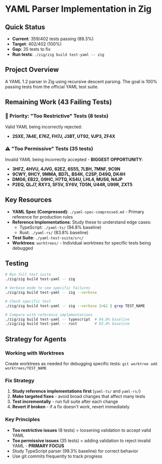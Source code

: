 # YAML Parser Implementation in Zig

## Quick Status
- **Current**: 359/402 tests passing (89.3%)
- **Target**: 402/402 (100%)
- **Gap**: 35 tests to fix
- **Run tests**: `./zig/zig build test-yaml -- zig`

## Project Overview

A YAML 1.2 parser in Zig using recursive descent parsing. The goal is 100% passing tests from the official YAML test suite.

## Remaining Work (43 Failing Tests)

### 🎯 Priority: "Too Restrictive" Tests (8 tests)
Valid YAML being incorrectly rejected:
- **2SXE, 7A4E, E76Z, FH7J, J3BT, UT92, VJP3, ZF4X**

### ⚠️ "Too Permissive" Tests (35 tests)
Invalid YAML being incorrectly accepted - **BIGGEST OPPORTUNITY**:
- **3HFZ, 4HVU, 4JVG, 62EZ, 6S55, 7LBH, 7MNF, 9C9N**
- **9CWY, 9HCY, 9MMA, BD7L, BS4K, C2SP, D49Q, DK4H**
- **DMG6, EB22, G9HC, H7TQ, KS4U, LHL4, MUS6, N4JP**
- **P2EQ, QLJ7, RXY3, SF5V, SY6V, TD5N, U44R, U99R, ZXT5**

## Key Resources

- **YAML Spec (Compressed)**: `./yaml-spec-compressed.md` - Primary reference for production rules
- **Reference Implementations**: Study these to understand edge cases:
  - TypeScript: `./yaml-ts/` (94.8% baseline)
  - Rust: `./yaml-rs/` (83.8% baseline)
- **Test Suite**: `./yaml-test-suite/src/`
- **Worktrees**: `worktrees/` - Individual worktrees for specific tests being debugged

## Testing

```bash
# Run full test suite
./zig/zig build test-yaml -- zig

# Verbose mode to see specific failures
./zig/zig build test-yaml -- zig --verbose

# Check specific test
./zig/zig build test-yaml -- zig --verbose 2>&1 | grep TEST_NAME

# Compare with reference implementations
./zig/zig build test-yaml -- typescript  # 94.8% baseline
./zig/zig build test-yaml -- rust        # 83.8% baseline
```

## Strategy for Agents

### Working with Worktrees
Create worktrees as needed for debugging specific tests: `git worktree add worktrees/TEST_NAME`

### Fix Strategy
1. **Study reference implementations first** (`yaml-ts/` and `yaml-rs/`)
2. **Make targeted fixes** - avoid broad changes that affect many tests
3. **Test incrementally** - run full suite after each change
4. **Revert if broken** - if a fix doesn't work, revert immediately

### Key Principles
- **Too restrictive issues** (8 tests) = loosening validation to accept valid YAML
- **Too permissive issues** (35 tests) = adding validation to reject invalid YAML - **PRIMARY FOCUS**
- Study TypeScript parser (99.3% baseline) for correct behavior
- Use git commits frequently to track progress